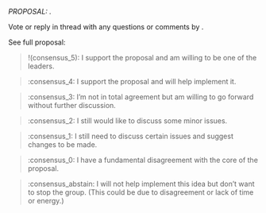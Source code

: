 *PROPOSAL: <Insert proposal summary here>.*
  
Vote or reply in thread with any questions or comments by *<insert date>*.
  
See full proposal: <insert link here>

>!(consensus_5): I support the proposal and am willing to be one of the leaders.

>:consensus_4: I support the proposal and will help implement it.

>:consensus_3: I’m not in total agreement but am willing to go forward without further discussion.

>:consensus_2: I still would like to discuss some minor issues.

>:consensus_1: I still need to discuss certain issues and suggest changes to be made.

>:consensus_0: I have a fundamental disagreement with the core of the proposal.

>:consensus_abstain: I will not help implement this idea but don’t want to stop the group. (This could be due to disagreement or lack of time or energy.)
